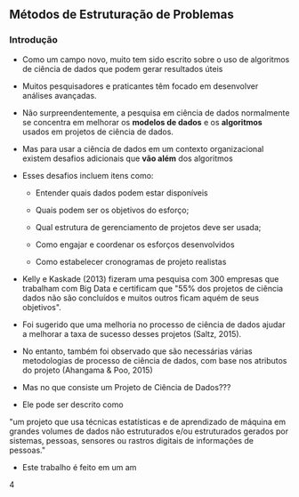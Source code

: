 ## Métodos de Estruturação de Problemas

### Introdução

- Como um campo novo, muito tem sido escrito sobre o uso de algoritmos de ciência de dados que podem gerar resultados úteis

- Muitos pesquisadores e praticantes têm focado em desenvolver análises avançadas.

- Não surpreendentemente, a pesquisa em ciência de dados normalmente se concentra em melhorar os **modelos de dados** e os **algoritmos** usados em projetos de ciência de dados.

- Mas para usar a ciência de dados em um contexto organizacional existem desafios adicionais que **vão além** dos algoritmos

- Esses desafios incluem itens como:

  - Entender quais dados podem estar disponíveis

  - Quais podem ser os objetivos do esforço;

  - Qual estrutura de gerenciamento de projetos deve ser usada;

  - Como engajar e coordenar os esforços desenvolvidos

  - Como estabelecer cronogramas de projeto realistas

- Kelly e Kaskade (2013) fizeram uma pesquisa com 300 empresas que trabalham com Big Data e certificam que "55% dos projetos de ciência dados não são concluídos e muitos outros ficam aquém de seus objetivos".

- Foi sugerido que uma melhoria no processo de ciência de dados ajudar a melhorar a taxa de sucesso desses projetos (Saltz, 2015).

- No entanto, também foi observado que são necessárias várias metodologias de processo de ciência de dados, com base nos atributos do projeto (Ahangama & Poo, 2015)

- Mas no que consiste um Projeto de Ciência de Dados???

- Ele pode ser descrito como

"um projeto que usa técnicas estatísticas e de aprendizado de máquina em grandes volumes de dados não estruturados e/ou estruturados gerados por sistemas, pessoas, sensores ou rastros digitais de informações de pessoas."

- Este trabalho é feito em um am

4

